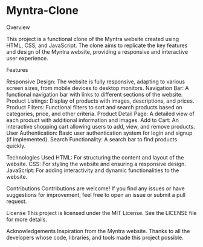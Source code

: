 # Myntra-Clone

Overview

This project is a functional clone of the Myntra website created using HTML, CSS, and JavaScript. The clone aims to replicate the key features and design of the Myntra website, providing a responsive and interactive user experience.

Features

Responsive Design: The website is fully responsive, adapting to various screen sizes, from mobile devices to desktop monitors.
Navigation Bar: A functional navigation bar with links to different sections of the website.
Product Listings: Display of products with images, descriptions, and prices.
Product Filters: Functional filters to sort and search products based on categories, price, and other criteria.
Product Detail Page: A detailed view of each product with additional information and images.
Add to Cart: An interactive shopping cart allowing users to add, view, and remove products.
User Authentication: Basic user authentication system for login and signup (if implemented).
Search Functionality: A search bar to find products quickly.


Technologies Used
HTML: For structuring the content and layout of the website.
CSS: For styling the website and ensuring a responsive design.
JavaScript: For adding interactivity and dynamic functionalities to the website.

Contributions
Contributions are welcome! If you find any issues or have suggestions for improvement, feel free to open an issue or submit a pull request.


License
This project is licensed under the MIT License. See the LICENSE file for more details.


Acknowledgements
Inspiration from the Myntra website.
Thanks to all the developers whose code, libraries, and tools made this project possible.
